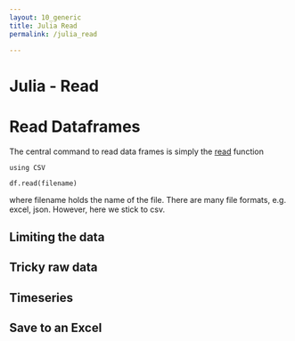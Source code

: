 ```yaml
---
layout: 10_generic
title: Julia Read
permalink: /julia_read

---
```

# Julia - Read



# Read Dataframes

The central command to read data frames is simply the [read](https://csv.juliadata.org/stable/) function

>
    using CSV

>
    df.read(filename)


where filename holds the name of the file. There are many file formats, e.g. excel, json. However, here we stick to csv. 


## Limiting the data


## Tricky raw data


## Timeseries


## Save to an Excel